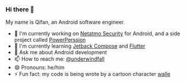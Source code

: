 ### Hi there 👋


My name is Qifan, an Android software engineer.

- 🔭 I'm currently working on [Netatmo Security](https://play.google.com/store/apps/details?id=com.netatmo.camera) for Android, and a side project called [PowerPerssion](https://github.com/underwindfall/PowerPermission)
- 🌱 I'm currently learning [Jetback Compose](https://developer.android.com/jetpack/compose) and [Flutter](https://flutter.dev/)
- 💬 Ask me about Android development
- 📫 How to reach me: [@underwindfall](https://github.com/underwindfall)
- 😄 Pronouns: he/him
- ⚡ Fun fact: my code is being wrote by a cartoon character [walle](https://github.com/underwindfall)
